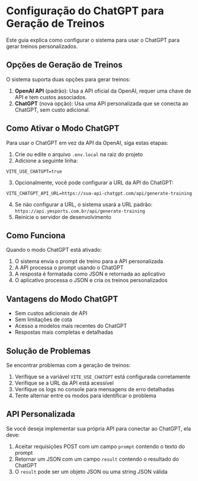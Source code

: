 # Configuração do ChatGPT para Geração de Treinos

Este guia explica como configurar o sistema para usar o ChatGPT para gerar treinos personalizados.

## Opções de Geração de Treinos

O sistema suporta duas opções para gerar treinos:

1. **OpenAI API** (padrão): Usa a API oficial da OpenAI, requer uma chave de API e tem custos associados.
2. **ChatGPT** (nova opção): Usa uma API personalizada que se conecta ao ChatGPT, sem custo adicional.

## Como Ativar o Modo ChatGPT

Para usar o ChatGPT em vez da API da OpenAI, siga estas etapas:

1. Crie ou edite o arquivo `.env.local` na raiz do projeto
2. Adicione a seguinte linha:

```
VITE_USE_CHATGPT=true
```

3. Opcionalmente, você pode configurar a URL da API do ChatGPT:

```
VITE_CHATGPT_API_URL=https://sua-api-chatgpt.com/api/generate-training
```

4. Se não configurar a URL, o sistema usará a URL padrão: `https://api.ymsports.com.br/api/generate-training`
5. Reinicie o servidor de desenvolvimento

## Como Funciona

Quando o modo ChatGPT está ativado:

1. O sistema envia o prompt de treino para a API personalizada
2. A API processa o prompt usando o ChatGPT
3. A resposta é formatada como JSON e retornada ao aplicativo
4. O aplicativo processa o JSON e cria os treinos personalizados

## Vantagens do Modo ChatGPT

- Sem custos adicionais de API
- Sem limitações de cota
- Acesso a modelos mais recentes do ChatGPT
- Respostas mais completas e detalhadas

## Solução de Problemas

Se encontrar problemas com a geração de treinos:

1. Verifique se a variável `VITE_USE_CHATGPT` está configurada corretamente
2. Verifique se a URL da API está acessível
3. Verifique os logs no console para mensagens de erro detalhadas
4. Tente alternar entre os modos para identificar o problema

## API Personalizada

Se você deseja implementar sua própria API para conectar ao ChatGPT, ela deve:

1. Aceitar requisições POST com um campo `prompt` contendo o texto do prompt
2. Retornar um JSON com um campo `result` contendo o resultado do ChatGPT
3. O `result` pode ser um objeto JSON ou uma string JSON válida
